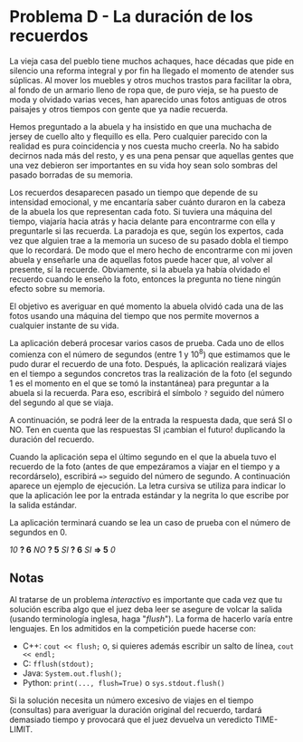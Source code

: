 # Problema D - La duración de los recuerdos

La vieja casa del pueblo tiene muchos achaques, hace décadas que pide en
silencio una reforma integral y por fin ha llegado el momento de atender sus
súplicas. Al mover los muebles y otros muchos trastos para facilitar la obra,
al fondo de un armario lleno de ropa que, de puro vieja, se ha puesto de moda y
olvidado varias veces, han aparecido unas fotos antiguas de otros paisajes y
otros tiempos con gente que ya nadie recuerda.

Hemos preguntado a la abuela y ha insistido en que una muchacha de jersey de
cuello alto y flequillo es ella. Pero cualquier parecido con la realidad es
pura coincidencia y nos cuesta mucho creerla. No ha sabido decirnos nada más
del resto, y es una pena pensar que aquellas gentes que una vez debieron ser
importantes en su vida hoy sean solo sombras del pasado borradas de su memoria.

Los recuerdos desaparecen pasado un tiempo que depende de su intensidad
emocional, y me encantaría saber cuánto duraron en la cabeza de la abuela los
que representan cada foto. Si tuviera una máquina del tiempo, viajaría hacia
atrás y hacia delante para encontrarme con ella y preguntarle si las recuerda.
La paradoja es que, según los expertos, cada vez que alguien trae a la memoria
un suceso de su pasado dobla el tiempo que lo recordará. De modo que el mero
hecho de encontrarme con mi joven abuela y enseñarle una de aquellas fotos
puede hacer que, al volver al presente, sí la recuerde. Obviamente, si la
abuela ya había olvidado el recuerdo cuando le enseño la foto, entonces la
pregunta no tiene ningún efecto sobre su memoria.

El objetivo es averiguar en qué momento la abuela olvidó cada una de las fotos
usando una máquina del tiempo que nos permite movernos a cualquier instante de
su vida.

La aplicación deberá procesar varios casos de prueba. Cada uno de ellos
comienza con el número de segundos (entre $1$ y $10^8$) que estimamos que le
pudo durar el recuerdo de una foto. Después, la aplicación realizará viajes en
el tiempo a segundos concretos tras la realización de la foto (el segundo 1 es
el momento en el que se tomó la instantánea) para preguntar a la abuela si la
recuerda. Para eso, escribirá el símbolo `?` seguido del número del segundo al
que se viaja.

A continuación, se podrá leer de la entrada la respuesta dada, que será SI o
NO. Ten en cuenta que las respuestas SI ¡cambian el futuro! duplicando la
duración del recuerdo.

Cuando la aplicación sepa el último segundo en el que la abuela tuvo el
recuerdo de la foto (antes de que empezáramos a viajar en el tiempo y a
recordárselo), escribirá `=>` seguido del número de segundo.  A continuación
aparece un ejemplo de ejecución. La letra cursiva se utiliza para indicar lo
que la aplicación lee por la entrada estándar y la negrita lo que escribe por
la salida estándar.

La aplicación terminará cuando se lea un caso de prueba con el número de
segundos en 0.

_10_
**? 6**
_NO_
**? 5**
_SI_
**? 6**
_SI_
**=> 5**
_0_

## Notas
Al tratarse de un problema *interactivo* es importante que cada vez que tu
solución escriba algo que el juez deba leer se asegure de volcar la salida
(usando terminología inglesa, haga "*flush*"). La forma de hacerlo varía entre
lenguajes. En los admitidos en la competición puede hacerse con:

- C++: `cout << flush;` o, si quieres además escribir un salto de línea, `cout << endl;`
- C: `fflush(stdout);`
- Java: `System.out.flush();`
- Python: `print(..., flush=True)` o `sys.stdout.flush()`

Si la solución necesita un número excesivo de viajes en el tiempo (consultas)
para averiguar la duración original del recuerdo, tardará demasiado tiempo y
provocará que el juez devuelva un veredicto TIME-LIMIT.
